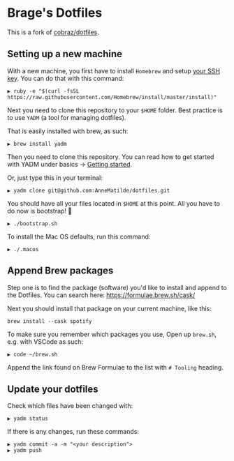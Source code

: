 # Brage's Dotfiles

This is a fork of [cobraz/dotfiles](https://github.com/cobraz/dotfiles).

## Setting up a new machine

With a new machine, you first have to install `Homebrew` and setup [your SSH key](https://docs.github.com/en/free-pro-team@latest/github/authenticating-to-github/generating-a-new-ssh-key-and-adding-it-to-the-ssh-agent). You can do that
with this command:

```shell
▶ ruby -e "$(curl -fsSL https://raw.githubusercontent.com/Homebrew/install/master/install)"
```

Next you need to clone this repository to your `$HOME` folder. Best practice is
to use `YADM` (a tool for managing dotfiles).

That is easily installed with brew, as such:

```shell
▶ brew install yadm
```

Then you need to clone this repository. You can read how to get started with YADM
under basics -> [Getting started](https://yadm.io/docs/getting_started).

Or, just type this in your terminal:

```shell
▶ yadm clone git@github.com:AnneMatilde/dotfiles.git
```

You should have all your files located in `$HOME` at this point. All you have to do
now is bootstrap! 🎉

```shell
▶ ./bootstrap.sh
```

To install the Mac OS defaults, run this command:

```shell
▶ ./.macos
```

## Append Brew packages

Step one is to find the package (software) you'd like to install and
append to the Dotfiles. You can search here: https://formulae.brew.sh/cask/

Next you should install that package on your current machine, like this:

```shell
brew install --cask spotify
```

To make sure you remember which packages you use,
Open up `brew.sh`, e.g. with VSCode as such:

```shell
▶ code ~/brew.sh
```

Append the link found on Brew Formulae to the list with `# Tooling` heading.

## Update your dotfiles

Check which files have been changed with:

```shell
▶ yadm status
```

If there is any changes, run these commands:

```shell
▶ yadm commit -a -m "<your description">
▶ yadm push
```
